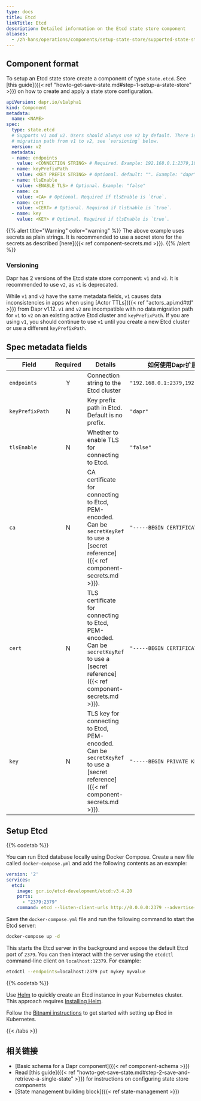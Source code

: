 ```yaml
---
type: docs
title: Etcd
linkTitle: Etcd
description: Detailed information on the Etcd state store component
aliases:
  - /zh-hans/operations/components/setup-state-store/supported-state-stores/setup-etcd/
---
```


## Component format

To setup an Etcd state store create a component of type `state.etcd`. See [this guide]({{< ref "howto-get-save-state.md#step-1-setup-a-state-store" >}}) on how to create and apply a state store configuration.

```yaml
apiVersion: dapr.io/v1alpha1
kind: Component
metadata:
  name: <NAME>
spec:
  type: state.etcd
  # Supports v1 and v2. Users should always use v2 by default. There is no
  # migration path from v1 to v2, see `versioning` below.
  version: v2
  metadata:
  - name: endpoints
    value: <CONNECTION STRING> # Required. Example: 192.168.0.1:2379,192.168.0.2:2379,192.168.0.3:2379
  - name: keyPrefixPath
    value: <KEY PREFIX STRING> # Optional. default: "". Example: "dapr"
  - name: tlsEnable
    value: <ENABLE TLS> # Optional. Example: "false"
  - name: ca
    value: <CA> # Optional. Required if tlsEnable is `true`.
  - name: cert
    value: <CERT> # Optional. Required if tlsEnable is `true`.
  - name: key
    value: <KEY> # Optional. Required if tlsEnable is `true`.
```

{{% alert title="Warning" color="warning" %}}
The above example uses secrets as plain strings. It is recommended to use a secret store for the secrets as described [here]({{< ref component-secrets.md >}}).
{{% /alert %}}

### Versioning

Dapr has 2 versions of the Etcd state store component: `v1` and `v2`. It is recommended to use `v2`, as `v1` is deprecated.

While `v1` and `v2` have the same metadata fields, `v1` causes data inconsistencies in apps when using [Actor TTLs]({{< ref "actors_api.md#ttl" >}}) from Dapr v1.12.
`v1` and `v2` are incompatible with no data migration path for `v1` to `v2` on an existing active Etcd cluster and `keyPrefixPath`.
If you are using `v1`, you should continue to use `v1` until you create a new Etcd cluster or use a different `keyPrefixPath`.

## Spec metadata fields

| Field           | Required | Details                                                                                                                                                                                                          | 如何使用Dapr扩展来开发和运行Dapr应用程序                               |
| --------------- | :------: | ---------------------------------------------------------------------------------------------------------------------------------------------------------------------------------------------------------------- | ------------------------------------------------------ |
| `endpoints`     |     Y    | Connection string to the Etcd cluster                                                                                                                                                                            | `"192.168.0.1:2379,192.168.0.2:2379,192.168.0.3:2379"` |
| `keyPrefixPath` |     N    | Key prefix path in Etcd. Default is no prefix.                                                                                                                                                                   | `"dapr"`                                               |
| `tlsEnable`     |     N    | Whether to enable TLS for connecting to Etcd.                                                                                                                                                                    | `"false"`                                              |
| `ca`            |     N    | CA certificate for connecting to Etcd, PEM-encoded. Can be `secretKeyRef` to use a [secret reference]({{< ref component-secrets.md >}}).  | `"-----BEGIN CERTIFICATE-----\nMIIC9TCCA..."`          |
| `cert`          |     N    | TLS certificate for connecting to Etcd, PEM-encoded. Can be `secretKeyRef` to use a [secret reference]({{< ref component-secrets.md >}}). | `"-----BEGIN CERTIFICATE-----\nMIIDUTCC..."`           |
| `key`           |     N    | TLS key for connecting to Etcd, PEM-encoded. Can be `secretKeyRef` to use a [secret reference]({{< ref component-secrets.md >}}).         | `"-----BEGIN PRIVATE KEY-----\nMIIEpAIB..."`           |

## Setup Etcd



{{% codetab %}}

You can run Etcd database locally using Docker Compose. Create a new file called `docker-compose.yml` and add the following contents as an example:

````yaml
version: '2'
services:
  etcd:
    image: gcr.io/etcd-development/etcd:v3.4.20
    ports:
      - "2379:2379"
    command: etcd --listen-client-urls http://0.0.0.0:2379 --advertise-client-urls http://0.0.0.0:2379```
````

Save the `docker-compose.yml` file and run the following command to start the Etcd server:

```sh
docker-compose up -d
```

This starts the Etcd server in the background and expose the default Etcd port of `2379`. You can then interact with the server using the `etcdctl` command-line client on `localhost:12379`. For example:

```sh
etcdctl --endpoints=localhost:2379 put mykey myvalue
```



{{% codetab %}}

Use [Helm](https://helm.sh/) to quickly create an Etcd instance in your Kubernetes cluster. This approach requires [Installing Helm](https://github.com/helm/helm#install).

Follow the [Bitnami instructions](https://github.com/bitnami/charts/tree/main/bitnami/etcd) to get started with setting up Etcd in Kubernetes.



{{< /tabs >}}

## 相关链接

- [Basic schema for a Dapr component]({{< ref component-schema >}})
- Read [this guide]({{< ref "howto-get-save-state.md#step-2-save-and-retrieve-a-single-state" >}}) for instructions on configuring state store components
- [State management building block]({{< ref state-management >}})
